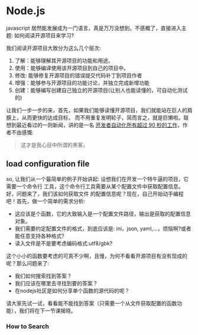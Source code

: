 # Node.js

javascript 居然能发展成为一门语言，真是万万没想到。不感概了，直接进入主题:
如何阅读开源项目来学习?

我们阅读开源项目大致分为这么几个层次:

1. 了解：能够理解其开源项目的功能和用途。
2. 使用：能够编译使用该开源项目到自己的项目中。
3. 修改: 能够修复开源项目的错误提交代码补丁到项目作者
4. 增强：能够参与开源项目的功能讨论，并独立完成新增功能
5. 创建：能够编写创建自己独立的开源项目(让别人也能读懂的，可自动化测试的)

让我们一步一步的来，首先，如果我们能够读懂开源项目，我们就能站在巨人的肩膀上，从而更快的达成目标，
而不用重复发明轮子，简而言之，就是巨懒啦。联想到最近看过的一则新闻，讲的是一名
[开发者自动化所有超过 90 秒的工作](http://36kr.com/p/5040040.html)，作者不由感慨:

>这才是我心目中所谓的黑客。

## load configuration file

so, 让我们从一个最简单的例子开始讲起: 设想我们在开发一个特牛逼的项目，它需要一个命令行
工具，这个命令行工具需要从某个配置文件中获取配置信息。好，问题来了，我们该如何获取文件
的配置信息呢？现在，自己开始动手编程吧！首先，做一个简单的需求分析:

* 这应该是个函数，它的大致输入是一个配置文件路径，输出是获取的配置信息对象。
* 我们需要约定配置文件的格式，到底应该是: ini，json, yaml,...，烦恼啊?或者能任意支持各种格式?
* 读入文件是不是要考虑编码格式:utf8/gbk?

这个小小的函数要考虑的可真不少啊，且慢，为何不看看开源项目有没有现成的呢？那么问题来了:

* 我们如何搜索找到答案？
* 我们应该在哪里去寻找到要的答案？
* 在nodejs社区是如何分享单个函数的源代码的呢？

请大家先试一试，看看能不能找到答案（只需要一个从文件获取配置的函数功能），我们将在下一节课揭晓。

### How to Search
